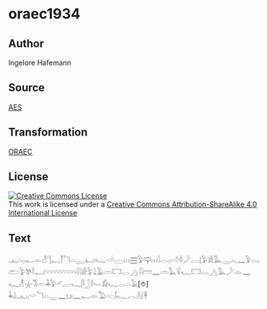 # oraec1934

## Author

Ingelore Hafemann

## Source

[AES](https://github.com/simondschweitzer/aes)

## Transformation

[ORAEC](https://oraec.github.io/)

## License

<a rel="license" href="http://creativecommons.org/licenses/by-sa/4.0/"><img alt="Creative Commons License" style="border-width:0" src="https://i.creativecommons.org/l/by-sa/4.0/88x31.png" /></a><br />This work is licensed under a <a rel="license" href="http://creativecommons.org/licenses/by-sa/4.0/">Creative Commons Attribution-ShareAlike 4.0 International License</a>

## Text

𓊵𓏏𓊪𓀿𓁹𓀭𓊹𓉻𓋾𓆓𓏏𓇾𓂞𓆑𓏏𓏐𓈀𓏥𓈗𓅱𓊡𓏥𓇋𓂋𓊪𓏏𓏊𓏈𓌳𓐙𓊤𓅱𓀀𓅓𓇾𓏤𓈅𓈖𓅱𓂋𓂧𓅱𓌗𓎛𓂝𓄹𓄹𓄹𓄹𓄹𓄹𓄹𓄹𓄹𓇋𓇋𓀀𓅱𓍑𓄿𓏛𓉐𓂋𓂻𓇋𓇋𓏠𓈖𓏛𓅓𓍰𓆑𓉐𓂋𓂻𓅓𓌳𓁹𓈖𓆑𓁚𓇼𓀢𓏛𓇓𓅱𓄔𓐛𓆑𓋴𓃀𓎛𓄑𓀁𓆑𓂋𓏏𓄿[⯑]<br>
𓇓𓏙𓊵𓊪𓎟𓆓𓏏𓇾𓈖𓂓𓏤𓈖𓀿𓁹𓅐𓏏𓆇𓄤𓆑𓂋𓁐𓄙𓋹<br>
